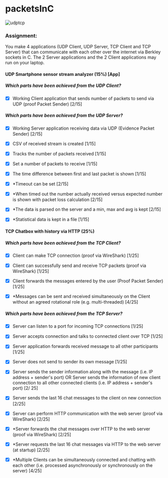 # packetsInC

![udptcp](https://user-images.githubusercontent.com/94362354/168884092-4e8151e9-5413-4cc0-aa1b-f526f54781b5.png)

### Assignment:
You make 4 applications (UDP Client, UDP Server, TCP Client and TCP Server) that can communicate with each other over the internet via Berkley sockets in C. The 2 Server applications and the 2 Client applications may run on your laptop.

#### UDP Smartphone sensor stream analyzer (15%) [App]

##### Which parts have been achieved from the UDP Client?
 
 - [X] Working Client application that sends number of packets to send via UDP (proof Packet Sender) [2/15]
 
##### Which parts have been achieved from the UDP Server?
 
 - [X] Working Server application receiving data via UDP (Evidence Packet Sender) [2/15]
 
 - [X] CSV of received stream is created [1/15]
 
 - [X] Tracks the number of packets received [1/15]
 
 - [X] Set a number of packets to receive [1/15]
 
 - [X] The time difference between first and last packet is shown [1/15]
 
 - [X] *Timeout can be set [2/15]
 
 - [X] *When timed out the number actually received versus expected number is shown with packet loss calculation [2/15]
 
 - [X] *The data is parsed on the server and a min, max and avg is kept [2/15]
 
 - [X] *Statistical data is kept in a file [1/15]
 
#### TCP Chatbox with history via HTTP (25%)

##### Which parts have been achieved from the TCP Client?
 
 - [X] Client can make TCP connection (proof via WireShark) [1/25]
 
 - [X] Client can successfully send and receive TCP packets (proof via WireShark) [1/25]
 
 - [X] Client forwards the messages entered by the user (Proof Packet Sender) [1/25]
 
 - [X] *Messages can be sent and received simultaneously on the Client without an agreed rotational role (e.g. multi-threaded) [4/25]
 
 ##### Which parts have been achieved from the TCP Server?
 
 - [X] Server can listen to a port for incoming TCP connections [1/25]
 
- [X] Server accepts connection and talks to connected client over TCP [1/25]
 
- [X] Server application forwards received message to all other participants [1/25]
 
- [X] Server does not send to sender its own message [1/25]
 
- [X] Server sends the sender information along with the message (i.e. IP address + sender's port) OR Server sends the information of new client connection to all other connected clients (i.e. IP address + sender's port) [2/ 25]
 
- [X] Server sends the last 16 chat messages to the client on new connection [2/25]
 
- [x] Server can perform HTTP communication with the web server (proof via WireShark) [2/25]
 
 - [X] *Server forwards the chat messages over HTTP to the web server (proof via WireShark) [2/25]
 
- [x] *Server requests the last 16 chat messages via HTTP to the web server (at startup) [2/25]
 
 - [X] *Multiple Clients can be simultaneously connected and chatting with each other (i.e. processed asynchronously or synchronously on the server) [4/25]
